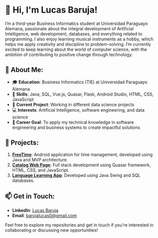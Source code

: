 # 👋 Hi, I'm Lucas Baruja!

I’m a third-year Business Informatics student at Universidad Paraguayo Alemana, passionate about the integral development of Artificial Intelligence, web development, databases, and everything related to programming. I also enjoy learning musical instruments as a hobby, which helps me apply creativity and discipline to problem-solving. I’m currently excited to keep learning about the world of computer science, with the ambition of contributing to positive change through technology.

## 🌟 About Me:
- 🎓 **Education**: Business Informatics (TIE) at Universidad Paraguayo Alemana
- 🔧 **Skills**: Java, SQL, Vue.js, Quasar, Flask, Android Studio, HTML, CSS, JavaScript
- 🚀 **Current Project**: Working in different data science projects
- 💻 **Interests**: Artificial Intelligence, software engineering, and data science
- 🎯 **Career Goal**: To apply my technical knowledge in software engineering and business systems to create impactful solutions

## 💼 Projects:
1. **[FreeTime](https://github.com/lucasbaruj4/freetime)**: Android application for time management, developed using Java and MVP architecture.
2. **[Catalog Web Page](https://github.com/lucasbaruj4/catalog-website)**: Full stack development using Quasar framework, HTML, CSS, and JavaScript.
3. **[Language Learning App](https://github.com/lucasbaruj4/language-learning-app)**: Developed using Java Swing and SQL databases.

## 📫 Get in Touch:
- **LinkedIn**: [Lucas Baruja](https://www.linkedin.com/in/lucas-baruja-581064332/)
- **Email**: barujalucas0@gmail.com

Feel free to explore my repositories and get in touch if you're interested in collaborating or discussing new opportunities!
